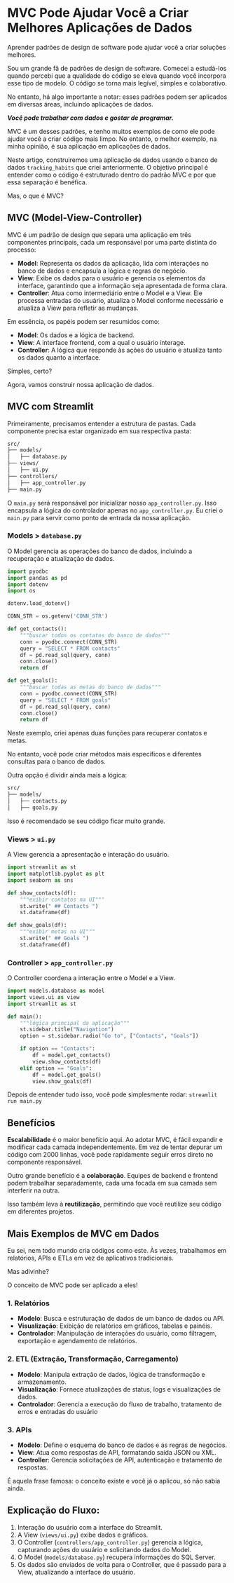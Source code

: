 # MVC Pode Ajudar Você a Criar Melhores Aplicações de Dados
Aprender padrões de design de software pode ajudar você a criar soluções melhores.

Sou um grande fã de padrões de design de software. Comecei a estudá-los quando percebi que a qualidade do código se eleva quando você incorpora esse tipo de modelo. O código se torna mais legível, simples e colaborativo.

No entanto, há algo importante a notar: esses padrões podem ser aplicados em diversas áreas, incluindo aplicações de dados.

***Você pode trabalhar com dados e gostar de programar.***

MVC é um desses padrões, e tenho muitos exemplos de como ele pode ajudar você a criar código mais limpo. No entanto, o melhor exemplo, na minha opinião, é sua aplicação em aplicações de dados.

Neste artigo, construiremos uma aplicação de dados usando o banco de dados `tracking_habits` que criei anteriormente. O objetivo principal é entender como o código é estruturado dentro do padrão MVC e por que essa separação é benéfica.

Mas, o que é MVC?

## MVC (Model-View-Controller)
MVC é um padrão de design que separa uma aplicação em três componentes principais, cada um responsável por uma parte distinta do processo:
- **Model**: Representa os dados da aplicação, lida com interações no banco de dados e encapsula a lógica e regras de negócio.
- **View**: Exibe os dados para o usuário e gerencia os elementos da interface, garantindo que a informação seja apresentada de forma clara.
- **Controller**: Atua como intermediário entre o Model e a View. Ele processa entradas do usuário, atualiza o Model conforme necessário e atualiza a View para refletir as mudanças.

Em essência, os papéis podem ser resumidos como:
- **Model**: Os dados e a lógica de backend.
- **View**: A interface frontend, com a qual o usuário interage.
- **Controller**: A lógica que responde às ações do usuário e atualiza tanto os dados quanto a interface.

Simples, certo?

Agora, vamos construir nossa aplicação de dados.

## MVC com Streamlit

Primeiramente, precisamos entender a estrutura de pastas. Cada componente precisa estar organizado em sua respectiva pasta:
```sh
src/
├── models/
│   ├── database.py
├── views/
│   ├── ui.py
├── controllers/
│   ├── app_controller.py
├── main.py
```

O `main.py` será responsável por inicializar nosso `app_controller.py`. Isso encapsula a lógica do controlador apenas no `app_controller.py`. Eu criei o `main.py` para servir como ponto de entrada da nossa aplicação.

### Models > `database.py`
O Model gerencia as operações do banco de dados, incluindo a recuperação e atualização de dados.
```python
import pyodbc
import pandas as pd
import dotenv
import os

dotenv.load_dotenv()

CONN_STR = os.getenv('CONN_STR')

def get_contacts():
    """buscar todos os contatos do banco de dados"""
    conn = pyodbc.connect(CONN_STR)
    query = "SELECT * FROM contacts"
    df = pd.read_sql(query, conn)
    conn.close()
    return df

def get_goals():
    """buscar todas as metas do banco de dados"""
    conn = pyodbc.connect(CONN_STR)
    query = "SELECT * FROM goals"
    df = pd.read_sql(query, conn)
    conn.close()
    return df
```

Neste exemplo, criei apenas duas funções para recuperar contatos e metas.

No entanto, você pode criar métodos mais específicos e diferentes consultas para o banco de dados.

Outra opção é dividir ainda mais a lógica:
```sh
src/
├── models/
│   ├── contacts.py
│   ├── goals.py
```

Isso é recomendado se seu código ficar muito grande.

### Views > `ui.py`
A View gerencia a apresentação e interação do usuário.
```python
import streamlit as st
import matplotlib.pyplot as plt
import seaborn as sns

def show_contacts(df):
    """exibir contatos na UI"""
    st.write(" ## Contacts ")
    st.dataframe(df)

def show_goals(df):
    """exibir metas na UI"""
    st.write(" ## Goals ")
    st.dataframe(df)
```

### Controller > `app_controller.py`
O Controller coordena a interação entre o Model e a View.
```python
import models.database as model
import views.ui as view
import streamlit as st

def main():
    """lógica principal da aplicação"""
    st.sidebar.title("Navigation")
    option = st.sidebar.radio("Go to", ["Contacts", "Goals"])

    if option == "Contacts":
        df = model.get_contacts()
        view.show_contacts(df)
    elif option == "Goals":
        df = model.get_goals()
        view.show_goals(df)
```

Depois de entender tudo isso, você pode simplesmente rodar: `streamlit run main.py`

## Benefícios
**Escalabilidade** é o maior benefício aqui. Ao adotar MVC, é fácil expandir e modificar cada camada independentemente. Em vez de tentar depurar um código com 2000 linhas, você pode rapidamente seguir erros direto no componente responsável.

Outro grande benefício é a **colaboração**. Equipes de backend e frontend podem trabalhar separadamente, cada uma focada em sua camada sem interferir na outra.

Isso também leva à **reutilização**, permitindo que você reutilize seu código em diferentes projetos.

## Mais Exemplos de MVC em Dados
Eu sei, nem todo mundo cria códigos como este. Às vezes, trabalhamos em relatórios, APIs e ETLs em vez de aplicativos tradicionais.

Mas adivinhe?

O conceito de MVC pode ser aplicado a eles!

### 1. Relatórios 
- **Modelo**: Busca e estruturação de dados de um banco de dados ou API.
- **Visualização**: Exibição de relatórios em gráficos, tabelas e painéis.
- **Controlador**: Manipulação de interações do usuário, como filtragem, exportação e agendamento de relatórios.

### 2. ETL (Extração, Transformação, Carregamento)
- **Modelo**: Manipula extração de dados, lógica de transformação e armazenamento.
- **Visualização**: Fornece atualizações de status, logs e visualizações de dados.
- **Controlador**: Gerencia a execução do fluxo de trabalho, tratamento de erros e entradas do usuário

### 3. APIs
- **Modelo**: Define o esquema do banco de dados e as regras de negócios.
- **View**: Atua como respostas de API, formatando saída JSON ou XML.
- **Controller**: Gerencia solicitações de API, autenticação e tratamento de respostas.

É aquela frase famosa: o conceito existe e você já o aplicou, só não sabia ainda.

## Explicação do Fluxo:
1. Interação do usuário com a interface do Streamlit.
2. A View (`views/ui.py`) exibe dados e gráficos.
3. O Controller (`controllers/app_controller.py`) gerencia a lógica, capturando ações do usuário e solicitando dados do Model.
4. O Model (`models/database.py`) recupera informações do SQL Server.
5. Os dados são enviados de volta para o Controller, que é passado para a View, atualizando a interface do usuário.
